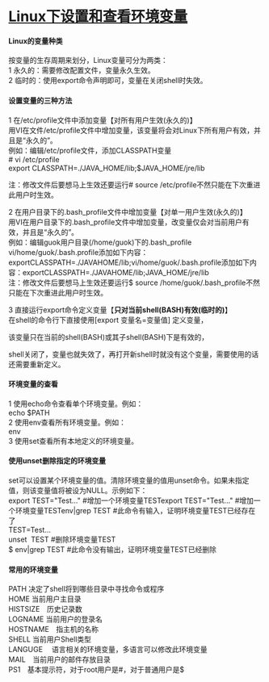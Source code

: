 # [Linux下设置和查看环境变量](https://www.cnblogs.com/qiuhong10/p/7815943.html)

#### Linux的变量种类

按变量的生存周期来划分，Linux变量可分为两类：   
1 永久的：需要修改配置文件，变量永久生效。   
2 临时的：使用export命令声明即可，变量在关闭shell时失效。

#### 设置变量的三种方法

1 在/etc/profile文件中添加变量【对所有用户生效\(永久的\)】   
用VI在文件/etc/profile文件中增加变量，该变量将会对Linux下所有用户有效，并且是“永久的”。   
例如：编辑/etc/profile文件，添加CLASSPATH变量   
\# vi /etc/profile   
export CLASSPATH=./JAVA\_HOME/lib;$JAVA\_HOME/jre/lib

注：修改文件后要想马上生效还要运行\# source /etc/profile不然只能在下次重进此用户时生效。

2 在用户目录下的.bash\_profile文件中增加变量【对单一用户生效\(永久的\)】   
用VI在用户目录下的.bash\_profile文件中增加变量，改变量仅会对当前用户有效，并且是“永久的”。   
例如：编辑guok用户目录\(/home/guok\)下的.bash\_profile   
vi/home/guok/.bash.profile添加如下内容：exportCLASSPATH=./JAVAHOME/lib;vi/home/guok/.bash.profile添加如下内容：exportCLASSPATH=./JAVAHOME/lib;JAVA\_HOME/jre/lib   
注：修改文件后要想马上生效还要运行$ source /home/guok/.bash\_profile不然只能在下次重进此用户时生效。

3 直接运行export命令定义变量【**只对当前shell\(BASH\)有效\(临时的\)**】   
在shell的命令行下直接使用\[export 变量名=变量值\] 定义变量，

该变量只在当前的shell\(BASH\)或其子shell\(BASH\)下是有效的，

shell关闭了，变量也就失效了，再打开新shell时就没有这个变量，需要使用的话还需要重新定义。

#### 环境变量的查看

1 使用echo命令查看单个环境变量。例如：   
echo $PATH   
2 使用env查看所有环境变量。例如：   
env   
3 使用set查看所有本地定义的环境变量。

#### 使用unset删除指定的环境变量

set可以设置某个环境变量的值。清除环境变量的值用unset命令。如果未指定值，则该变量值将被设为NULL。示例如下：   
export TEST="Test..." \#增加一个环境变量TESTexport TEST="Test..." \#增加一个环境变量TESTenv\|grep TEST \#此命令有输入，证明环境变量TEST已经存在了   
TEST=Test...   
unset  TEST \#删除环境变量TEST   
$ env\|grep TEST \#此命令没有输出，证明环境变量TEST已经删除

#### 常用的环境变量

PATH 决定了shell将到哪些目录中寻找命令或程序   
HOME 当前用户主目录   
HISTSIZE　历史记录数   
LOGNAME 当前用户的登录名   
HOSTNAME　指主机的名称   
SHELL 当前用户Shell类型   
LANGUGE 　语言相关的环境变量，多语言可以修改此环境变量   
MAIL　当前用户的邮件存放目录   
PS1　基本提示符，对于root用户是\#，对于普通用户是$

  


